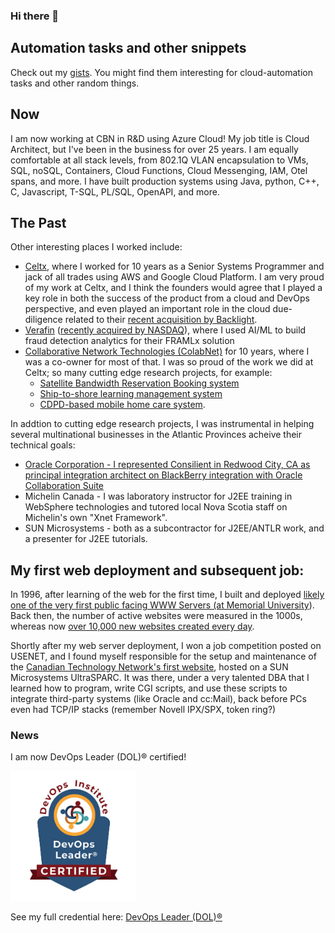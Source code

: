 ### Hi there 👋

## Automation tasks and other snippets
Check out my [gists](https://gist.github.com/rgpower).  You might find them interesting for cloud-automation tasks and other random things.

## Now
I am now working at CBN in R&D using Azure Cloud!  My job title is Cloud Architect, but I've been in the business for over 25 years.  I am equally comfortable at all stack levels, from 802.1Q VLAN encapsulation to VMs, SQL, noSQL, Containers, Cloud Functions, Cloud Messenging, IAM, Otel spans, and more. I have built production systems using Java, python, C++, C, Javascript, T-SQL, PL/SQL, OpenAPI, and more.

## The Past
Other interesting places I worked include:

* [Celtx](https://www.celtx.com/), where I worked for 10 years as a Senior Systems Programmer and jack of all trades using AWS and Google Cloud Platform.  I am very proud of my work at Celtx, and I think the founders would agree that I played a key role in both the success of the product from a cloud and DevOps perspective, and even played an important role in the cloud due-diligence related to their [recent acquisition by Backlight](https://www.celtx.com/news/celtx-backlight-acquisition.html).
* [Verafin](https://verafin.com/) ([recently acquired by NASDAQ](https://verafin.com/news/nasdaq-completes-acquisition-of-verafin/)), where I used AI/ML to build fraud detection analytics for their FRAMLx solution
* [Collaborative Network Technologies (ColabNet)](https://web.archive.org/web/20010603075603/http://www.colabnet.com/news.htm) for 10 years, where I was a co-owner for most of that.  I was so proud of the work we did at Celtx; so many cutting edge research projects, for example:
  * [Satellite Bandwidth Reservation Booking system](https://www.esa.int/Applications/Telecommunications_Integrated_Applications/Reserve_your_own_bandwidth)
  * [Ship-to-shore learning management system](https://artes.esa.int/news/project-tests-satellite-applications-sea)
  * [CDPD-based mobile home care system](https://prism.ucalgary.ca/bitstream/handle/1880/43121/CST%202001.pdf?sequence=1&isAllowed=y).

In addtion to cutting edge research projects, I was instrumental in helping several multinational businesses in the Atlantic Provinces acheive their technical goals:
 * [Oracle Corporation - I represented Consilient in Redwood City, CA as principal integration architect on BlackBerry integration with Oracle Collaboration Suite](https://www.itworldcanada.com/article/oracle-e-mail-product-gets-blackberry-support/21608)
 * Michelin Canada - I was laboratory instructor for J2EE training in WebSphere technologies and tutored local Nova Scotia staff on Michelin's own "Xnet Framework".
 * SUN Microsystems - both as a subcontractor for J2EE/ANTLR work, and a presenter for J2EE tutorials.

## My first web deployment and subsequent job:

In 1996, after learning of the web for the first time, I built and deployed [likely one of the very first public facing WWW Servers (at Memorial University](https://web.archive.org/web/19970425132506/http://rupert.physics.mun.ca/)). Back then, the number of active websites were measured in the 1000s, whereas now [over 10,000 new websites created every day](https://siteefy.com/how-many-websites-are-there).

Shortly after my web server deployment, I won a job competition posted on USENET, and I found myself responsible for the setup and maintenance of the [Canadian Technology Network's first website](https://web.archive.org/web/19990117073758/http://ctn.nrc.ca/ctn/news.html), hosted on a SUN Microsystems UltraSPARC.  It was there, under a very talented DBA that I learned how to program, write CGI scripts, and use these scripts to integrate third-party systems (like Oracle and cc:Mail), back before PCs even had TCP/IP stacks (remember Novell IPX/SPX, token ring?)



### News

I am now DevOps Leader (DOL)® certified!

<img alt="DevOps Leader" src="DevOpsLeader.jpg" width="200"/>

See my full credential here: [DevOps Leader (DOL)®](DevOps_DOL_Certificate.pdf)

<!--
**rgpower/rgpower** is a ✨ _special_ ✨ repository because its `README.md` (this file) appears on your GitHub profile.

Here are some ideas to get you started:

- 🔭 I’m currently working on ...
- 🌱 I’m currently learning ...
- 👯 I’m looking to collaborate on ...
- 🤔 I’m looking for help with ...
- 💬 Ask me about ...
- 📫 How to reach me: ...
- 😄 Pronouns: ...
- ⚡ Fun fact: ...
-->
